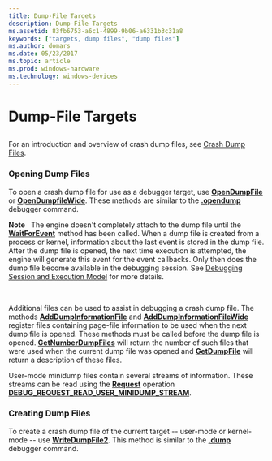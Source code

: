 ```yaml
---
title: Dump-File Targets
description: Dump-File Targets
ms.assetid: 83fb6753-a6c1-4899-9b06-a6331b3c31a8
keywords: ["targets, dump files", "dump files"]
ms.author: domars
ms.date: 05/23/2017
ms.topic: article
ms.prod: windows-hardware
ms.technology: windows-devices
---
```


# Dump-File Targets


## <span id="ddk_dump_file_targets_dbx"></span><span id="DDK_DUMP_FILE_TARGETS_DBX"></span>


For an introduction and overview of crash dump files, see [Crash Dump Files](crash-dump-files.md).

### <span id="Opening_Dump_Files"></span><span id="opening_dump_files"></span><span id="OPENING_DUMP_FILES"></span>Opening Dump Files

To open a crash dump file for use as a debugger target, use [**OpenDumpFile**](https://msdn.microsoft.com/library/windows/hardware/ff552322) or [**OpenDumpfileWide**](https://msdn.microsoft.com/library/windows/hardware/ff552324). These methods are similar to the [**.opendump**](-opendump--open-dump-file-.md) debugger command.

**Note**   The engine doesn't completely attach to the dump file until the [**WaitForEvent**](https://msdn.microsoft.com/library/windows/hardware/ff561229) method has been called. When a dump file is created from a process or kernel, information about the last event is stored in the dump file. After the dump file is opened, the next time execution is attempted, the engine will generate this event for the event callbacks. Only then does the dump file become available in the debugging session. See [Debugging Session and Execution Model](debugging-session-and-execution-model.md) for more details.

 

Additional files can be used to assist in debugging a crash dump file. The methods [**AddDumpInformationFile**](https://msdn.microsoft.com/library/windows/hardware/ff537865) and [**AddDumpInformationFileWide**](https://msdn.microsoft.com/library/windows/hardware/ff537874) register files containing page-file information to be used when the next dump file is opened. These methods must be called before the dump file is opened. [**GetNumberDumpFiles**](https://msdn.microsoft.com/library/windows/hardware/ff547887) will return the number of such files that were used when the current dump file was opened and [**GetDumpFile**](https://msdn.microsoft.com/library/windows/hardware/ff546586) will return a description of these files.

User-mode minidump files contain several streams of information. These streams can be read using the [**Request**](https://msdn.microsoft.com/library/windows/hardware/ff554564) operation [**DEBUG\_REQUEST\_READ\_USER\_MINIDUMP\_STREAM**](https://msdn.microsoft.com/library/windows/hardware/ff541575).

### <span id="Creating_Dump_Files"></span><span id="creating_dump_files"></span><span id="CREATING_DUMP_FILES"></span>Creating Dump Files

To create a crash dump file of the current target -- user-mode or kernel-mode -- use [**WriteDumpFile2**](https://msdn.microsoft.com/library/windows/hardware/ff561382). This method is similar to the [**.dump**](-dump--create-dump-file-.md) debugger command.

 

 





